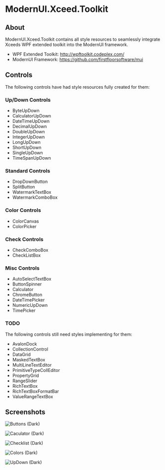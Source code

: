 # ModernUI.Xceed.Toolkit

## About

ModernUI.Xceed.Toolkit contains all style resources to seamlessly integrate Xceeds WPF extended toolkit into the ModernUI framework.

 * WPF Extended Toolkit: http://wpftoolkit.codeplex.com/
 * ModernUI Framework: https://github.com/firstfloorsoftware/mui

## Controls

The following controls have had style resources fully created for them:

### Up/Down Controls

 * ByteUpDown
 * CalculatorUpDown
 * DateTimeUpDown
 * DecimalUpDown
 * DoubleUpDown
 * IntegerUpDown
 * LongUpDown
 * ShortUpDown
 * SingleUpDown
 * TimeSpanUpDown
 
### Standard Controls

 * DropDownButton
 * SplitButton
 * WatermarkTextBox
 * WatermarkComboBox
 
### Color Controls

 * ColorCanvas
 * ColorPicker
 
### Check Controls

 * CheckComboBox
 * CheckListBox
 
### Misc Controls

 * AutoSelectTextBox
 * ButtonSpinner
 * Calculator
 * ChromeButton
 * DateTimePicker
 * NumericUpDown
 * TimePicker

### TODO

The following controls still need styles implementing for them:

 * AvalonDock
 * CollectionControl
 * DataGrid
 * MaskedTextBox
 * MultiLineTextEditor
 * PrimitiveTypeCollEditor
 * PropertyGrid
 * RangeSlider
 * RichTextBox
 * RichTextBoxFormatBar
 * ValueRangeTextBox
 
## Screenshots

![Buttons (Dark)](https://raw.githubusercontent.com/samoatesgames/mui.extended.toolkit/master/Screenshots/Buttons-Dark.png "Buttons (Dark)")

![Caculator (Dark)](https://raw.githubusercontent.com/samoatesgames/mui.extended.toolkit/master/Screenshots/Caculator-Dark.png "Caculator (Dark)")

![Checklist (Dark)](https://raw.githubusercontent.com/samoatesgames/mui.extended.toolkit/master/Screenshots/Checklist-Dark.png "Checklist (Dark)")

![Colors (Dark)](https://raw.githubusercontent.com/samoatesgames/mui.extended.toolkit/master/Screenshots/Colors-Back.png "Colors (Dark)")

![UpDown (Dark)](https://raw.githubusercontent.com/samoatesgames/mui.extended.toolkit/master/Screenshots/UpDown-Dark.png "UpDown (Dark)")
